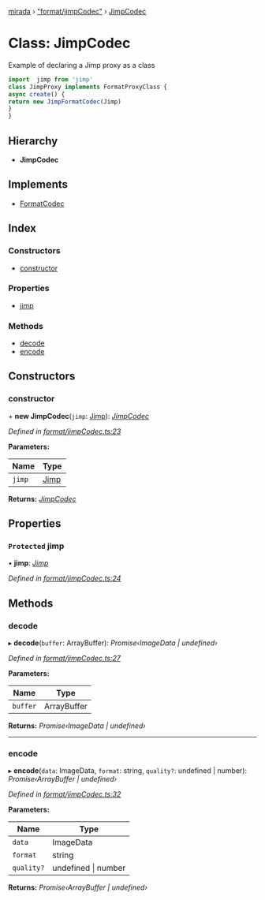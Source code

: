 [mirada](../README.md) › ["format/jimpCodec"](../modules/_format_jimpcodec_.md) › [JimpCodec](_format_jimpcodec_.jimpcodec.md)

# Class: JimpCodec


Example of declaring a Jimp proxy as a class

```ts
import  jimp from 'jimp'
class JimpProxy implements FormatProxyClass {
async create() {
return new JimpFormatCodec(Jimp)
}
}
```

## Hierarchy

* **JimpCodec**

## Implements

* [FormatCodec](../interfaces/_types_mirada_.formatcodec.md)

## Index

### Constructors

* [constructor](_format_jimpcodec_.jimpcodec.md#constructor)

### Properties

* [jimp](_format_jimpcodec_.jimpcodec.md#protected-jimp)

### Methods

* [decode](_format_jimpcodec_.jimpcodec.md#decode)
* [encode](_format_jimpcodec_.jimpcodec.md#encode)

## Constructors

###  constructor

\+ **new JimpCodec**(`jimp`: [Jimp](../modules/_format_jimpcodec_.md#jimp)): *[JimpCodec](_format_jimpcodec_.jimpcodec.md)*

*Defined in [format/jimpCodec.ts:23](https://github.com/cancerberoSgx/mirada/blob/c8721d6/mirada/src/format/jimpCodec.ts#L23)*

**Parameters:**

Name | Type |
------ | ------ |
`jimp` | [Jimp](../modules/_format_jimpcodec_.md#jimp) |

**Returns:** *[JimpCodec](_format_jimpcodec_.jimpcodec.md)*

## Properties

### `Protected` jimp

• **jimp**: *[Jimp](../modules/_format_jimpcodec_.md#jimp)*

*Defined in [format/jimpCodec.ts:24](https://github.com/cancerberoSgx/mirada/blob/c8721d6/mirada/src/format/jimpCodec.ts#L24)*

## Methods

###  decode

▸ **decode**(`buffer`: ArrayBuffer): *Promise‹ImageData | undefined›*

*Defined in [format/jimpCodec.ts:27](https://github.com/cancerberoSgx/mirada/blob/c8721d6/mirada/src/format/jimpCodec.ts#L27)*

**Parameters:**

Name | Type |
------ | ------ |
`buffer` | ArrayBuffer |

**Returns:** *Promise‹ImageData | undefined›*

___

###  encode

▸ **encode**(`data`: ImageData, `format`: string, `quality?`: undefined | number): *Promise‹ArrayBuffer | undefined›*

*Defined in [format/jimpCodec.ts:32](https://github.com/cancerberoSgx/mirada/blob/c8721d6/mirada/src/format/jimpCodec.ts#L32)*

**Parameters:**

Name | Type |
------ | ------ |
`data` | ImageData |
`format` | string |
`quality?` | undefined &#124; number |

**Returns:** *Promise‹ArrayBuffer | undefined›*